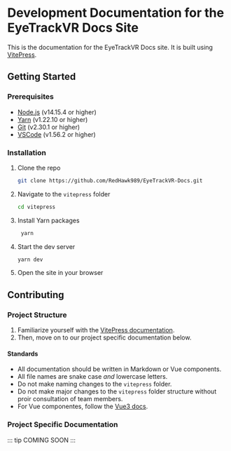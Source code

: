 # Development Documentation for the EyeTrackVR Docs Site

This is the documentation for the EyeTrackVR Docs site. It is built using [VitePress](https://vitepress.vuejs.org/).

## Getting Started

### Prerequisites

- [Node.js](https://nodejs.org/en/) (v14.15.4 or higher)
- [Yarn](https://yarnpkg.com/) (v1.22.10 or higher)
- [Git](https://git-scm.com/) (v2.30.1 or higher)
- [VSCode](https://code.visualstudio.com/) (v1.56.2 or higher)
  
### Installation

1. Clone the repo

   ```sh
   git clone https://github.com/RedHawk989/EyeTrackVR-Docs.git
   ```

2. Navigate to the `vitepress` folder

   ```sh
   cd vitepress
   ```

3. Install Yarn packages

   ```sh
    yarn
    ```

4. Start the dev server

      ```sh
      yarn dev
      ```

5. Open the site in your browser

## Contributing

### Project Structure

1. Familiarize yourself with the [VitePress documentation](https://vitepress.vuejs.org/).
2. Then, move on to our project specific documentation below.

#### Standards

- All documentation should be written in Markdown or Vue components.
- All file names are snake case *and* lowercase letters.
- Do not make naming changes to the `vitepress` folder.
- Do not make major changes to the `vitepress` folder structure without proir consultation of team members.
- For Vue componentes, follow the [Vue3 docs](https://vuejs.org/guide/introduction.html).

### Project Specific Documentation

::: tip
COMING SOON
:::
